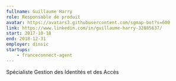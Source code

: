 ```yaml
---
fullname: Guillaume Harry
role: Responsable de produit
avatar: https://avatars3.githubusercontent.com/sgmap-bot?s=600
link: https://www.linkedin.com/in/guillaume-harry-32885637/
start: 2017-10-18
end: 2018-12-31
employer: dinsic
startups:
    - franceconnect-agent
---
```


Spécialiste Gestion des Identités et des Accès
